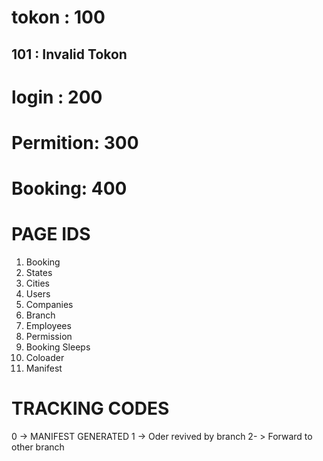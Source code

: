 # tokon : 100
## 101 : Invalid Tokon
# login : 200
# Permition: 300
# Booking: 400


# PAGE IDS
1. Booking
2. States
3. Cities
4. Users
5. Companies
6. Branch
7. Employees    
8. Permission
9. Booking Sleeps
10. Coloader
11. Manifest


# TRACKING CODES
0 -> MANIFEST GENERATED
1 -> Oder revived by branch
2- > Forward to other branch
